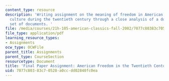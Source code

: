 ```yaml
---
content_type: resource
description: 'Writing assignment on the meaning of freedom in American politics and
  culture during the twentieth century through a close analysis of a document or small
  set of documents. '
file: /media/courses/21h-105-american-classics-fall-2002/7077c80383c70528a0ccdd02840fc0ea_am_classics_finatopic_11_02.pdf
file_type: application/pdf
learning_resource_types:
- Assignments
ocw_type: OCWFile
parent_title: Assignments
parent_type: CourseSection
resourcetype: Document
title: 'Final Paper Assignment: American Freedom in the Twentieth Century '
uid: 7077c803-83c7-0528-a0cc-dd02840fc0ea
---
```

